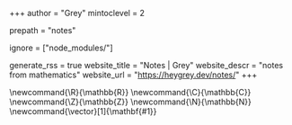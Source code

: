<!--
Add here global page variables to use throughout your website.
-->
+++
author = "Grey"
mintoclevel = 2

prepath = "notes"

ignore = ["node_modules/"]

generate_rss = true
website_title = "Notes | Grey"
website_descr = "notes from mathematics"
website_url   = "https://heygrey.dev/notes/"
+++

<!--
Add here global latex commands to use throughout your pages.
-->
\newcommand{\R}{\mathbb{R}}
\newcommand{\C}{\mathbb{C}}
\newcommand{\Z}{\mathbb{Z}}
\newcommand{\N}{\mathbb{N}}
\newcommand{\vector}[1]{\mathbf{#1}}